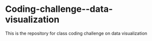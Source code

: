 # Coding-challenge--data-visualization
This is the repository for class coding challenge on data visualization
